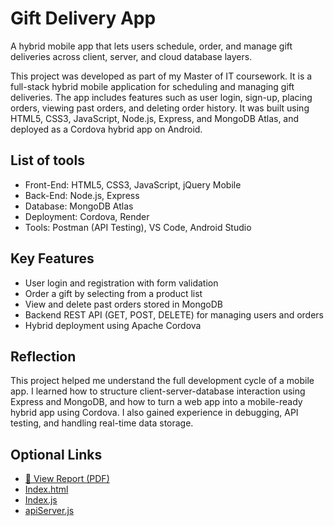 # Gift Delivery App
A hybrid mobile app that lets users schedule, order, and manage gift deliveries across client, server, and cloud database layers.

This project was developed as part of my Master of IT coursework. It is a full-stack hybrid mobile application for scheduling and managing gift deliveries. The app includes features such as user login, sign-up, placing orders, viewing past orders, and deleting order history. It was built using HTML5, CSS3, JavaScript, Node.js, Express, and MongoDB Atlas, and deployed as a Cordova hybrid app on Android.

## List of tools
- Front-End: HTML5, CSS3, JavaScript, jQuery Mobile
- Back-End: Node.js, Express
- Database: MongoDB Atlas
- Deployment: Cordova, Render
- Tools: Postman (API Testing), VS Code, Android Studio

## Key Features
- User login and registration with form validation
- Order a gift by selecting from a product list
- View and delete past orders stored in MongoDB
- Backend REST API (GET, POST, DELETE) for managing users and orders
- Hybrid deployment using Apache Cordova

## Reflection
This project helped me understand the full development cycle of a mobile app. I learned how to structure client-server-database interaction using Express and MongoDB, and how to turn a web app into a mobile-ready hybrid app using Cordova. I also gained experience in debugging, API testing, and handling real-time data storage.

## Optional Links
- [📄 View Report (PDF)](Assignment2-fullstack.pdf)
- [Index.html](client/index.html)
- [Index.js](client/js/index.js)
- [apiServer.js](server/apiServer.js)

